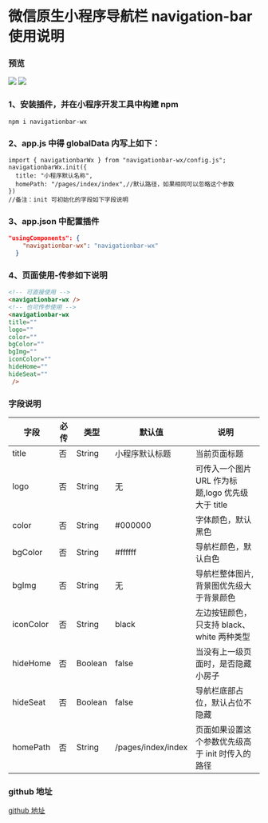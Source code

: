 # 微信原生小程序导航栏 navigation-bar 使用说明

### 预览

<img src="./assets/imgs/WX20240617-174824.png"/>
<img src="./assets/imgs/WX20240617-174835.png"/>

### 1、安装插件，并在小程序开发工具中构建 npm

```
npm i navigationbar-wx
```

### 2、app.js 中得 globalData 内写上如下：

```JS
import { navigationbarWx } from "navigationbar-wx/config.js";
navigationbarWx.init({
  title: "小程序默认名称",
  homePath: "/pages/index/index",//默认路径，如果相同可以忽略这个参数
})
//备注：init 可初始化的字段如下字段说明
```

### 3、app.json 中配置插件

```json
"usingComponents": {
    "navigationbar-wx": "navigationbar-wx"
  }
```

### 4、页面使用-传参如下说明

```HTML
<!-- 可直接使用 -->
<navigationbar-wx />
<!-- 也可传参使用 -->
<navigationbar-wx
title=""
logo=""
color=""
bgColor=""
bgImg=""
iconColor=""
hideHome=""
hideSeat=""
 />

```

### 字段说明

| 字段      | 必传 | 类型    | 默认值             | 说明                                              |
| --------- | ---- | ------- | ------------------ | ------------------------------------------------- |
| title     | 否   | String  | 小程序默认标题     | 当前页面标题                                      |
| logo      | 否   | String  | 无                 | 可传入一个图片 URL 作为标题,logo 优先级大于 title |
| color     | 否   | String  | #000000            | 字体颜色，默认黑色                                |
| bgColor   | 否   | String  | #ffffff            | 导航栏颜色，默认白色                              |
| bgImg     | 否   | String  | 无                 | 导航栏整体图片,背景图优先级大于背景颜色           |
| iconColor | 否   | String  | black              | 左边按钮颜色，只支持 black、white 两种类型        |
| hideHome  | 否   | Boolean | false              | 当没有上一级页面时，是否隐藏小房子                |
| hideSeat  | 否   | Boolean | false              | 导航栏底部占位，默认占位不隐藏                    |
| homePath  | 否   | String  | /pages/index/index | 页面如果设置这个参数优先级高于 init 时传入的路径  |

### github 地址

[github 地址](https://github.com/XuBin63/navigationbar-wx-npm)
